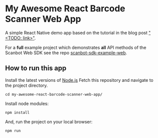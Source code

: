 # My Awesome React Barcode Scanner Web App

A simple React Native demo app based on the tutorial in the blog post 
["<TODO: link>"](https://scanbot.io/blog/<path>/).

For a **full** example project which demonstrates **all** API methods of the Scanbot Web SDK
see the repo [scanbot-sdk-example-web](https://github.com/doo/scanbot-sdk-example-web).

## How to run this app

Install the latest versions of [Node.js](https://nodejs.org) 
Fetch this repository and navigate to the project directory.

```
cd my-awesome-react-barcode-scanner-web-app/
```

Install node modules:

```
npm install
```
And, run the project on your local browser:
```
npm run
```

